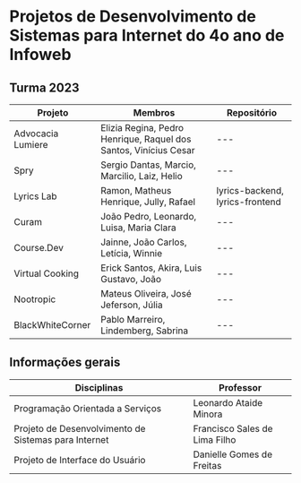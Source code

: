 # Projetos de Desenvolvimento de Sistemas para Internet do 4o ano de Infoweb

## Turma 2023

| Projeto           | Membros                                                          | Repositório |
| ----------------- | ---------------------------------------------------------------- | ----------- |
| Advocacia Lumiere | Elizia Regina, Pedro Henrique, Raquel dos Santos, Vinícius Cesar | ---         |
| Spry              | Sergio Dantas, Marcio, Marcilio, Laiz, Helio                     | ---         |
| Lyrics Lab        | Ramon, Matheus Henrique, Jully, Rafael                           | lyrics-backend, lyrics-frontend         |
| Curam             | João Pedro, Leonardo, Luisa, Maria Clara                         | ---         |
| Course.Dev        | Jainne, João Carlos, Letícia, Winnie                             | ---         |
| Virtual Cooking   | Erick Santos, Akira, Luis Gustavo, João                          | ---         |
| Nootropic         | Mateus Oliveira, José Jeferson, Júlia                            | ---         |
| BlackWhiteCorner  | Pablo Marreiro, Lindemberg, Sabrina                              | ---         |


## Informações gerais

| Disciplinas                                          | Professor                     |
| ---------------------------------------------------- | ----------------------------- |
| Programação Orientada a Serviços                     | Leonardo Ataide Minora        |
| Projeto de Desenvolvimento de Sistemas para Internet | Francisco Sales de Lima Filho |
| Projeto de Interface do Usuário                      | Danielle Gomes de Freitas     |
